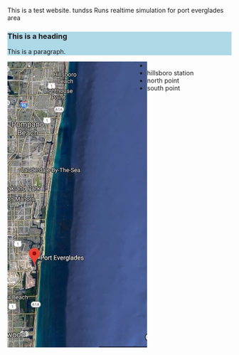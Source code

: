 
This is a test website. tundss
Runs realtime simulation for port everglades area
<description description description descriptions >
<description description description description >

<html>  
 <div style="background-color:lightblue">
  <h3>This is a heading</h3>
  <p>This is a paragraph.</p>
</div> 
<p>
  
  <img src="map.JPG" alt="Smiley face" align="left"> 

  
</p>
<ul>
 <li><a
        href="https://www.google.com/">
        </a></li>
 <li>hillsboro station</li>
 <li>north point</li>
 <li>south point </li>
</ul>
</html>




